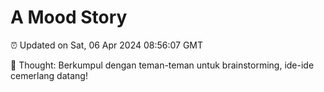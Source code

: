 # A Mood Story

⏰ Updated on Sat, 06 Apr 2024 08:56:07 GMT

💭 Thought: Berkumpul dengan teman-teman untuk brainstorming, ide-ide cemerlang datang!

